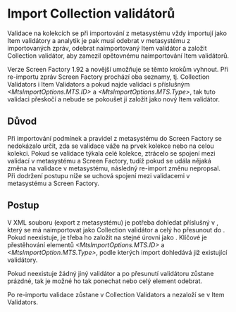 # Import Collection validátorů

Validace na kolekcích se při importování z metasystému vždy importují jako Item validátory a analytik je pak musí odebrat v metasystému z importovaných zpráv, odebrat naimportovaný Item validátor a založit Collection validátor, aby zamezil opětovnému naimportování Item validátorů.

Verze Screen Factory 1.92 a novější umožňuje se těmto krokům vyhnout. Při re-importu zpráv Screen Factory prochází oba seznamy, tj. Collection Validators i Item Validators a pokud najde validaci s příslušným _<MtsImportOptions.MTS.ID>_ a _<MtsImportOptions.MTS.Type>_, tak tuto validaci přeskočí a nebude se pokoušet ji založit jako nový Item validátor.

## Důvod

Při importování podmínek a pravidel z metasystému do Screen Factory se nedokázalo určit, zda se validace váže na prvek kolekce nebo na celou kolekci. Pokud se validace týkala celé kolekce, ztrácelo se spojení mezi validací v metasystému a Screen Factory, tudíž pokud se udála nějaká změna na validace v metasystému, následný re-import změnu nepropsal. Při dodržení postupu níže se uchová spojení mezi validacemi v metasystému a Screen Factory.

## Postup

V XML souboru (export z metasystému) je potřeba dohledat příslušný _<Validator>_ v _<ItemValidators>_, který se má naimportovat jako Collection validátor a celý ho přesunout do _<CollectionValidators>_. Pokud _<CollectionValidators>_ neexistuje, je třeba ho založit na stejné úrovni jako _<ItemValidators>_. Klíčové je přestěhování elementů _<MtsImportOptions.MTS.ID>_ a _<MtsImportOption.MTS.Type>_, podle kterých import dohledává již existující validátory.

Pokud neexistuje žádný jiný validátor a po přesunutí validátoru zůstane _<ItemValidators>_ prázdné, tak je možné ho tak ponechat nebo celý element odebrat.

Po re-importu validace zůstane v Collection Validators a nezaloží se v Item Validators.

